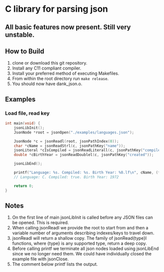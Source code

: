 # C library for parsing json


## All basic features now present. Still very unstable.


## How to Build
1. clone or download this git repository.
1. Install any C11 compliant compiler.
1. Install your preferred method of executing Makefiles.
1. From within the root directory run `make release`.
1. You should now have dank\_json.o.


## Examples

### Load file, read key

```c
int main(void) {
    jsonLibInit();
    JsonNode *root = jsonOpen("./examples/languages.json");

    JsonNode *c = jsonReadl(root, jsonPathIndex(0));
    char *cName = jsonReadStrl(c, jsonPathKey("name"));
    jsonLiteral *cIsCompiled = jsonReadLiterall(c, jsonPathKey("compiled"));
    double *cBirthYear = jsonReadDoublel(c, jsonPathKey("created"));

    jsonLibEnd();

    printf("Language: %s. Compiled: %s. Birth Year: %0.lf\n", cName, (*cIsCompiled == JSON_TRUE) ? "true" : "false", *cBirthYear);
    // Language: C. Compiled: true. Birth Year: 1972

    return 0;
}
```


## Notes

1. On the first line of main jsonLibInit is called before any JSON files can be opened. This is required.
1. When calling jsonReadl we provide the root to start from and then a variable number of arguments describing indexes/keys to travel down.
1. jsonReadl will return a shallow copy. The family of jsonRead{type}l functions, where {type} is any supported type, return a deep copy.
1. Before calling printf we terminate all json nodes loaded using jsonLibEnd since we no longer need them. We could have individually closed the example file with jsonClose.
1. The comment below printf lists the output.
